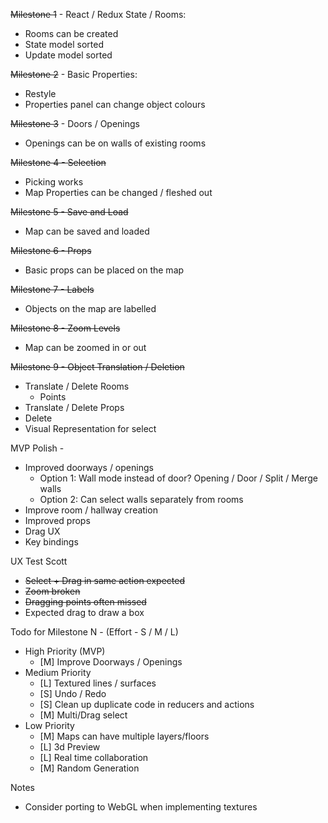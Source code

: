 ~~Milestone 1~~ - React / Redux State / Rooms:
* Rooms can be created
* State model sorted
* Update model sorted

~~Milestone 2~~ - Basic Properties:
* Restyle
* Properties panel can change object colours

~~Milestone 3~~ - Doors / Openings
* Openings can be on walls of existing rooms

~~Milestone 4 - Selection~~
* Picking works
* Map Properties can be changed / fleshed out 

~~Milestone 5 - Save and Load~~
* Map can be saved and loaded

~~Milestone 6 - Props~~
* Basic props can be placed on the map

~~Milestone 7 - Labels~~
* Objects on the map are labelled

~~Milestone 8 - Zoom Levels~~
* Map can be zoomed in or out 

~~Milestone 9 - Object Translation / Deletion~~
* Translate / Delete Rooms
    * Points
* Translate / Delete Props
* Delete
* Visual Representation for select

MVP Polish - 
* Improved doorways / openings
    * Option 1:  Wall mode instead of door? Opening / Door / Split / Merge walls
    * Option 2:  Can select walls separately from rooms
* Improve room / hallway creation
* Improved props
* Drag UX
* Key bindings

UX Test Scott
* ~~Select + Drag in same action expected~~
* ~~Zoom broken~~
* ~~Dragging points often missed~~
* Expected drag to draw a box

Todo for Milestone N - (Effort - S / M / L)
* High Priority (MVP)
    * [M] Improve Doorways / Openings
* Medium Priority
    * [L] Textured lines / surfaces
    * [S] Undo / Redo
    * [S] Clean up duplicate code in reducers and actions
    * [M] Multi/Drag select
* Low Priority
    * [M] Maps can have multiple layers/floors
    * [L] 3d Preview
    * [L] Real time collaboration
    * [M] Random Generation
    
Notes 
* Consider porting to WebGL when implementing textures
